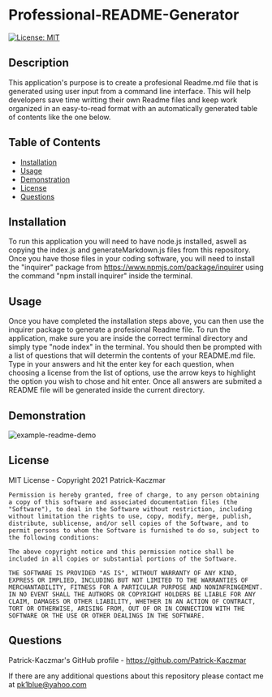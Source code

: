 # Professional-README-Generator


[![License: MIT](https://img.shields.io/badge/License-MIT-yellow.svg)](https://opensource.org/licenses/MIT)

## Description
This application's purpose is to create a profesional Readme.md file that is generated using user input from a command line interface. This will help developers save time writting their own Readme files and keep work organized in an easy-to-read format with an automatically generated table of contents like the one below.

## Table of Contents
* [Installation](#Installation)
* [Usage](#Usage)
* [Demonstration](#Demonstration)
* [License](#License)
* [Questions](#Questions)

## Installation
To run this application you will need to have node.js installed, aswell as copying the index.js and generateMarkdown.js files from this repository. Once you have those files in your coding software, you will need to install the "inquirer" package from https://www.npmjs.com/package/inquirer using the command "npm install inquirer" inside the terminal.

## Usage
Once you have completed the installation steps above, you can then use the inquirer package to generate a profesional Readme file. To run the application, make sure you are inside the correct terminal directory and simply type "node index" in the terminal. You should then be prompted with a list of questions that will determin the contents of your README.md file. Type in your answers and hit the enter key for each question, when choosing a license from the list of options, use the arrow keys to highlight the option you wish to chose and hit enter. Once all answers are submited a README file will be generated inside the current directory.

## Demonstration
![example-readme-demo](./assets/example-readme-demo.gif)

## License
MIT License - Copyright 2021 Patrick-Kaczmar

    Permission is hereby granted, free of charge, to any person obtaining a copy of this software and associated documentation files (the "Software"), to deal in the Software without restriction, including without limitation the rights to use, copy, modify, merge, publish, distribute, sublicense, and/or sell copies of the Software, and to permit persons to whom the Software is furnished to do so, subject to the following conditions:
    
    The above copyright notice and this permission notice shall be included in all copies or substantial portions of the Software.
    
    THE SOFTWARE IS PROVIDED "AS IS", WITHOUT WARRANTY OF ANY KIND, EXPRESS OR IMPLIED, INCLUDING BUT NOT LIMITED TO THE WARRANTIES OF MERCHANTABILITY, FITNESS FOR A PARTICULAR PURPOSE AND NONINFRINGEMENT. IN NO EVENT SHALL THE AUTHORS OR COPYRIGHT HOLDERS BE LIABLE FOR ANY CLAIM, DAMAGES OR OTHER LIABILITY, WHETHER IN AN ACTION OF CONTRACT, TORT OR OTHERWISE, ARISING FROM, OUT OF OR IN CONNECTION WITH THE SOFTWARE OR THE USE OR OTHER DEALINGS IN THE SOFTWARE.

## Questions
Patrick-Kaczmar's GitHub profile - https://github.com/Patrick-Kaczmar

If there are any additional questions about this repository please contact me at pk1blue@yahoo.com
